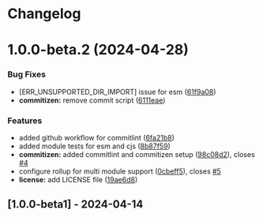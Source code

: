 # Changelog

# 1.0.0-beta.2 (2024-04-28)


### Bug Fixes

* [ERR_UNSUPPORTED_DIR_IMPORT] issue for esm ([61f9a08](https://github.com/kishor82/flatten-this-json/commit/61f9a087153d66bf700b5546816a6460d7b4f8e2))
* **commitizen:** remove commit script ([6111eae](https://github.com/kishor82/flatten-this-json/commit/6111eae25c7c15396dd7de715e71b18151379cd7))


### Features

* added github workflow for commitlint ([6fa21b8](https://github.com/kishor82/flatten-this-json/commit/6fa21b8907358628593004b0f96c5bd888aead94))
* added module tests for esm and cjs ([8b87f59](https://github.com/kishor82/flatten-this-json/commit/8b87f597c818ea3831cde4981515360ba5742f38))
* **commitizen:** added commitlint and commitizen setup ([98c08d2](https://github.com/kishor82/flatten-this-json/commit/98c08d2863034ab07aab096ff9d6e4a0c7417cae)), closes [#4](https://github.com/kishor82/flatten-this-json/issues/4)
* configure rollup for multi module support ([0cbeff5](https://github.com/kishor82/flatten-this-json/commit/0cbeff5502776bc2a7965f27c957b62b78a5470d)), closes [#5](https://github.com/kishor82/flatten-this-json/issues/5)
* **license:** add LICENSE file ([19ae6d8](https://github.com/kishor82/flatten-this-json/commit/19ae6d80b14444bf54626ecd588ee5f8ee444bec))

## [1.0.0-beta1] - 2024-04-14
